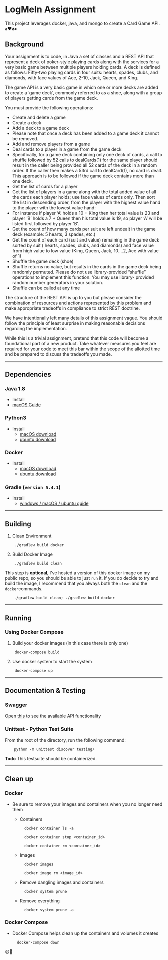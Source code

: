 # LogMeIn Assignment
This project leverages docker, java, and mongo to create a Card Game API. :spades::hearts::clubs::diamonds:

## Background

Your assignment is to code, in Java a set of classes and a REST API that represent a deck of poker-style playing cards along with the services for a very basic game between multiple players holding cards. A deck is defined as follows:  Fifty-two playing cards in four suits: hearts, spades, clubs, and diamonds, with face values of Ace, 2-10, Jack, Queen, and King.

The game API is a very basic game in which one or more decks are added to create a ‘game deck’, commonly referred to as a shoe, along with a group of players getting cards from the game deck.

You must provide the following operations:

* Create and delete a game
* Create a deck
* Add a deck to a game deck
* Please note that once a deck has been added to a game deck it cannot be removed.
* Add and remove players from a game
* Deal cards to a player in a game from the game deck
* Specifically, for a game deck containing only one deck of cards, a call to shuffle followed by 52 calls to dealCards(1) for the same player should result in the caller being provided all 52 cards of the deck in a random order. If the caller then makes a 53rd call to dealCard(1), no card is dealt. This approach is to be followed if the game deck contains more than one deck.
* Get the list of cards for a player
* Get the list of players in a game along with the total added value of all the cards each player holds; use face values of cards only. Then sort the list in descending order, from the player with the highest value hand to the player with the lowest value hand:
* For instance if player ‘A’ holds a 10 + King then her total value is 23 and player ‘B’ holds a 7 + Queen then his total value is 19,  so player ‘A’ will be listed first followed by player ‘B’.
* Get the count of how many cards per suit are left undealt in the game deck (example: 5 hearts, 3 spades, etc.)
* Get the count of each card (suit and value) remaining in the game deck sorted by suit ( hearts, spades, clubs, and diamonds) and face value from high value to low value (King, Queen, Jack, 10….2, Ace with value of 1)
* Shuffle the game deck (shoe)
* Shuffle returns no value, but results in the cards in the game deck being randomly permuted. Please do not use library-provided “shuffle” operations to implement this function. You may use library- provided random number generators in your solution.
* Shuffle can be called at any time
 

The structure of the REST API is up to you but please consider the combination of resources and actions represented by this problem and make appropriate tradeoffs in compliance to strict REST doctrine.

We have intentionally left many details of this assignment vague. You should follow the principle of least surprise in making reasonable decisions regarding the implementation.

While this is a trivial assignment, pretend that this code will become a foundational part of a new product. Take whatever measures you feel are required for your code to meet this bar within the scope of the allotted time and be prepared to discuss the tradeoffs you made.

- - -

## Dependencies

### Java 1.8
* Install
* [macOS Guide](http://www.lonecpluspluscoder.com/2017/04/27/installing-java-8-jdk-os-x-using-homebrew/)
	
### Python3
* Install
	* [macOS download](https://docs.python-guide.org/starting/install3/osx/)
	* [ubuntu download](http://ubuntuhandbook.org/index.php/2017/07/install-python-3-6-1-in-ubuntu-16-04-lts/)

### Docker	
* Install
	* [macOS download](https://docs.docker.com/docker-for-mac/install/)
	* [ubuntu download](https://docs.docker.com/install/linux/docker-ce/ubuntu/)

### Gradle (`version 5.4.1`)
* Install
	* [windows / macOS / ubuntu guide](https://gradle.org/install/)

- - -

## Building

1. Clean Environment

		./gradlew build docker

2. Build Docker Image

		./gradlew build clean


This step is **optional**, I've hosted a version of this docker image on my public repo, so you should be able to just `run` it. If you do decide to try and build the image, I recommend that you always both the `clean` and the `docker`commands.

		./gradlew build clean; ./gradlew build docker

- - -

## Running

### Using Docker Compose

1. Build your docker images (in this case there is only one)
		
		docker-compose build

2. Use docker system to start the system

		docker-compose up

- - -

## Documentation & Testing

### Swagger

Open [this](http://localhost:8080/swagger-ui.html) to see the available API functionality

### Unittest - Python Test Suite

From the root of the directory, run the following command:
		
		python -m unittest discover testing/

**Todo** This testsuite should be containerized.

- - -

## Clean up

### Docker

* Be sure to remove your images and containers when you no longer need them
	
	* Containers

			docker container ls -a

			docker container stop <container_id>

			docker container rm <container_id>
	
	* Images

			docker images

			docker image rm <image_id>

	* Remove dangling images and containers

			docker system prune

	* Remove everything

			docker system prune -a


### Docker Compose

* Docker Compose helps clean up the containers and volumes it creates

		docker-compose down


:smile::whale: